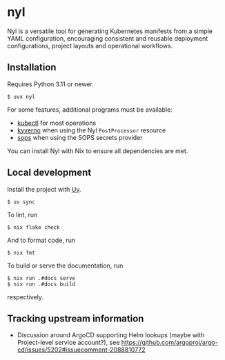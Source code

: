 # nyl

Nyl is a versatile tool for generating Kubernetes manifests from a simple YAML configuration, encouraging
consistent and reusable deployment configurations, project layouts and operational workflows.

## Installation

Requires Python 3.11 or newer.

    $ uvx nyl

For some features, additional programs must be available:

* [kubectl](https://kubernetes.io/de/docs/reference/kubectl/) for most operations
* [kyverno](https://kyverno.io/docs/kyverno-cli/) when using the Nyl `PostProcessor` resource
* [sops](https://github.com/getsops/sops) when using the SOPS secrets provider

You can install Nyl with Nix to ensure all dependencies are met.

## Local development

Install the project with [Uv](https://docs.astral.sh/uv/).

    $ uv sync

To lint, run

    $ nix flake check

And to format code, run

    $ nix fmt

To build or serve the documentation, run

    $ nix run .#docs serve
    $ nix run .#docs build

respectively.

## Tracking upstream information

* Discussion around ArgoCD supporting Helm lookups (maybe with Project-level service account?), see
  https://github.com/argoproj/argo-cd/issues/5202#issuecomment-2088810772
